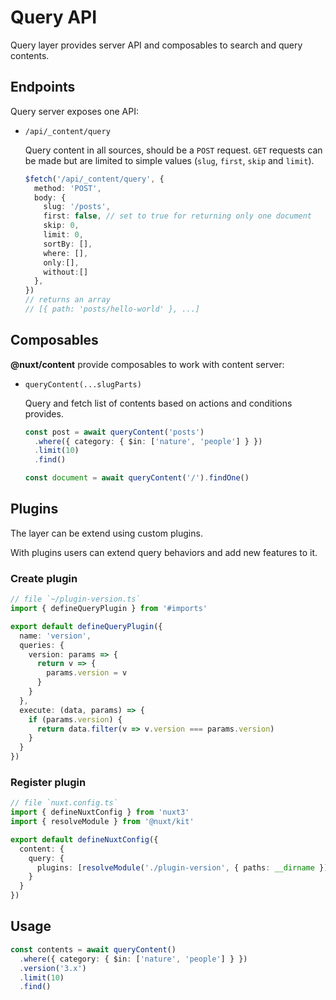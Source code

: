 # Query API

Query layer provides server API and composables to search and query contents.

## Endpoints

Query server exposes one API:

- `/api/_content/query`

  Query content in all sources, should be a `POST` request. `GET` requests can be made but are limited to simple values (`slug`, `first`, `skip` and `limit`).

  ```ts
  $fetch('/api/_content/query', {
    method: 'POST',
    body: {
      slug: '/posts',
      first: false, // set to true for returning only one document
      skip: 0,
      limit: 0,
      sortBy: [],
      where: [],
      only:[],
      without:[]
    },
  })
  // returns an array
  // [{ path: 'posts/hello-world' }, ...]
  ```

## Composables

**@nuxt/content** provide composables to work with content server:

- `queryContent(...slugParts)`

  Query and fetch list of contents based on actions and conditions provides.

  ```ts
  const post = await queryContent('posts')
    .where({ category: { $in: ['nature', 'people'] } })
    .limit(10)
    .find()

  const document = await queryContent('/').findOne()
  ```

## Plugins

The layer can be extend using custom plugins.

With plugins users can extend query behaviors and add new features to it.

### Create plugin

```ts
// file `~/plugin-version.ts`
import { defineQueryPlugin } from '#imports'

export default defineQueryPlugin({
  name: 'version',
  queries: {
    version: params => {
      return v => {
        params.version = v
      }
    }
  },
  execute: (data, params) => {
    if (params.version) {
      return data.filter(v => v.version === params.version)
    }
  }
})
```

### Register plugin

```ts
// file `nuxt.config.ts`
import { defineNuxtConfig } from 'nuxt3'
import { resolveModule } from '@nuxt/kit'

export default defineNuxtConfig({
  content: {
    query: {
      plugins: [resolveModule('./plugin-version', { paths: __dirname })]
    }
  }
})
```

## Usage

```ts
const contents = await queryContent()
  .where({ category: { $in: ['nature', 'people'] } })
  .version('3.x')
  .limit(10)
  .find()
```

